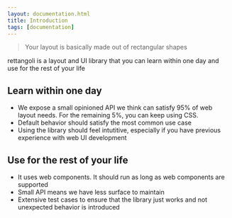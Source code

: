 ```yaml
---
layout: documentation.html
title: Introduction
tags: [documentation]
---
```


> Your layout is basically made out of rectangular shapes

rettangoli is a layout and UI library that you can learn within one day and use for the rest of your life

## Learn within one day

* We expose a small opinioned API we think can satisfy 95% of web layout needs. For the remaining 5%, you can keep using CSS.
* Default behavior should satisfy the most common use case
* Using the library should feel intutitive, especially if you have previous experience with web UI development

## Use for the rest of your life

* It uses web components. It should run as long as web components are supported
* Small API means we have less surface to maintain
* Extensive test cases to ensure that the library just works and not unexpected behavior is introduced
